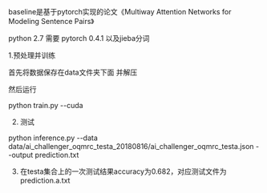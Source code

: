 baseline是基于pytorch实现的论文《Multiway Attention Networks for Modeling Sentence Pairs》

python 2.7
需要 pytorch 0.4.1 以及jieba分词

1.预处理并训练

首先将数据保存在data文件夹下面 并解压

然后运行

python train.py --cuda

2. 测试

python inference.py --data data/ai_challenger_oqmrc_testa_20180816/ai_challenger_oqmrc_testa.json --output prediction.txt


3. 在testa集合上的一次测试结果accuracy为0.682，对应测试文件为prediction.a.txt
